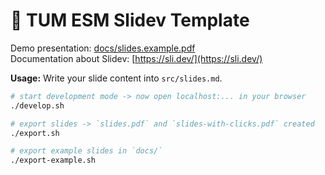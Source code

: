 # 🌋 TUM ESM Slidev Template

Demo presentation: [docs/slides.example.pdf](https://github.com/tum-esm/slidev-template/raw/main/docs/slides.example.pdf)<br/>
Documentation about Slidev: [https://sli.dev/](https://sli.dev/)

**Usage:** Write your slide content into `src/slides.md`.

```bash
# start development mode -> now open localhost:... in your browser
./develop.sh

# export slides -> `slides.pdf` and `slides-with-clicks.pdf` created
./export.sh

# export example slides in `docs/`
./export-example.sh
```

